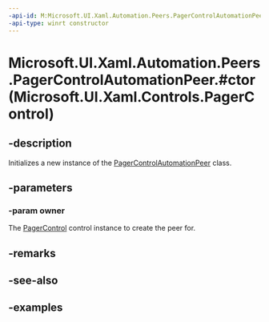 ```yaml
---
-api-id: M:Microsoft.UI.Xaml.Automation.Peers.PagerControlAutomationPeer.#ctor(Microsoft.UI.Xaml.Controls.PagerControl)
-api-type: winrt constructor
---
```


# Microsoft.UI.Xaml.Automation.Peers.PagerControlAutomationPeer.#ctor(Microsoft.UI.Xaml.Controls.PagerControl)

<!--
public PagerControlAutomationPeer (Microsoft.UI.Xaml.Controls.PagerControl owner);
-->

## -description

Initializes a new instance of the [PagerControlAutomationPeer](pagercontrolautomationpeer.md) class.

## -parameters

### -param owner

The [PagerControl](../microsoft.ui.xaml.controls/pagercontrol.md) control instance to create the peer for.

## -remarks

## -see-also

## -examples
